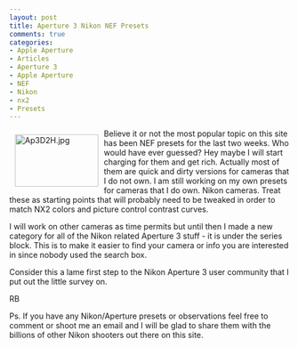 ```yaml
---
layout: post
title: Aperture 3 Nikon NEF Presets
comments: true
categories:
- Apple Aperture
- Articles
- Aperture 3
- Apple Aperture
- NEF
- Nikon
- nx2
- Presets
---
```

<a rel="lightbox" href="/wp-content/uploads/2010/03/Ap3D2H.jpg"><img title="Ap3D2H.jpg" src="/wp-content/uploads/2010/03/.thumbs/.Ap3D2H.jpg" border="0" alt="Ap3D2H.jpg" hspace="10" vspace="10" width="150" height="94" align="left" /></a>Believe it or not the most popular topic on this site has been NEF presets for the last two weeks. Who would have ever guessed? Hey maybe I will start charging for them and get rich. Actually most of them are quick and dirty versions for cameras that I do not own. I am still working on my own presets for cameras that I do own. Nikon cameras. Treat these as starting points that will probably need to be tweaked in order to match NX2 colors and picture control contrast curves.

I will work on other cameras as time permits but until then I made a new category for all of the Nikon related Aperture 3 stuff - it is under the series block. This is to make it easier to find your camera or info you are interested in since nobody used the search box.

Consider this a lame first step to the Nikon Aperture 3 user community that I put out the little survey on.

RB

Ps. If you have any Nikon/Aperture presets or observations feel free to comment or shoot me an email and I will be glad to share them with the billions of other Nikon shooters out there on this site.